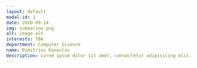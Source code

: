 ```yaml
---
layout: default
modal-id: 1
date: 2020-09-14
img: submarine.png
alt: image-alt
interests: TBA
department: Computer Science
name: Dimitrios Kanoulas
description: Lorem ipsum dolor sit amet, consectetur adipisicing elit. Mollitia neque assumenda ipsam nihil, molestias magnam, recusandae quos quis inventore quisquam velit asperiores, vitae? Reprehenderit soluta, eos quod consequuntur itaque. Nam.
---
```

